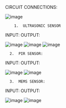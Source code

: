 CIRCUIT CONNECTIONS:


![image](https://user-images.githubusercontent.com/68195812/144375377-64cd96fa-8d51-41d7-bf3d-5089eec5eb89.png)

     
        1.  ULTRASONIC SENSOR

INPUT:  OUTPUT:

![image](https://user-images.githubusercontent.com/68195812/144357079-4b947ca6-b055-4bda-b5f5-8c61b3d7533c.png)
![image](https://user-images.githubusercontent.com/68195812/144357095-50a92cad-dec2-4c9e-bd3a-369d570bd89d.png)  ![image](https://user-images.githubusercontent.com/68195812/144357146-b0dacfd0-553a-4802-886b-90816d380b13.png)




      2.  PIR SENSOR:
      
INPUT:   OUTPUT:


![image](https://user-images.githubusercontent.com/68195812/144357528-d94be3d9-b9cf-46a4-9daa-ea46f654973a.png)
![image](https://user-images.githubusercontent.com/68195812/144357600-61d55f28-b275-4e76-8d0d-b319b0318b18.png)

      
      3.  MEMS SENSOR:
      
      
INPUT:   OUTPUT:


![image](https://user-images.githubusercontent.com/68195812/144358610-dbff677b-b70d-4824-a450-f0e8c9668bee.png)
![image](https://user-images.githubusercontent.com/68195812/144358619-41c5120b-941f-456e-99ce-99ac4ca66271.png)

      
      
